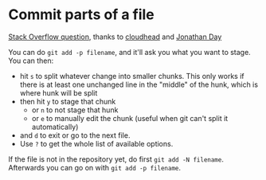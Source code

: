 # Commit parts of a file

[Stack Overflow question](http://stackoverflow.com/questions/1085162/how-can-i-commit-only-part-of-a-file-in-git), thanks to [cloudhead](http://stackoverflow.com/users/120146/cloudhead) and [Jonathan Day](http://stackoverflow.com/users/336905/jonathan-day)

You can do `git add -p filename`, and it'll ask you what you want to stage. You can then:

* hit `s` to split whatever change into smaller chunks. This only works if there is at least one unchanged line in the "middle" of the hunk, which is where hunk will be split
* then hit `y` to stage that chunk
	* or `n` to not stage that hunk
	* or `e` to manually edit the chunk (useful when git can't split it automatically)
* and `d` to exit or go to the next file.
* Use `?` to get the whole list of available options.

If the file is not in the repository yet, do first `git add -N filename`. Afterwards you can go on with `git add -p filename`.
